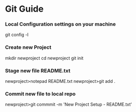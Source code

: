 # Git Guide

### Local Configuration settings on your machine

git config -l


###  Create new Project


mkdir newproject
cd newproject
git init


###  Stage new file README.txt

newproject>notepad README.txt
newproject>git add . 


###  Commit new file to local repo

newproject>git commmit -m 'New Project Setup - README.txt'

